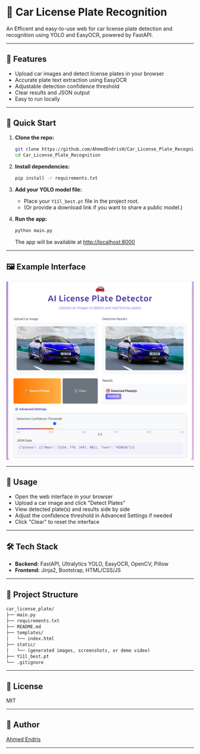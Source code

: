 # 🚗 Car License Plate Recognition

An Efficent and easy-to-use web for car license plate detection and recognition using YOLO and EasyOCR, powered by FastAPI.

---

## 🌟 Features

- Upload car images and detect license plates in your browser
- Accurate plate text extraction using EasyOCR
- Adjustable detection confidence threshold
- Clear results and JSON output
- Easy to run locally

---

## 🚀 Quick Start

1. **Clone the repo:**
   ```bash
   git clone https://github.com/AhmedEndrisH/Car_License_Plate_Recognition.git
   cd Car_License_Plate_Recognition
   ```

2. **Install dependencies:**
   ```bash
   pip install -r requirements.txt
   ```

3. **Add your YOLO model file:**
   - Place your `Y11l_best.pt` file in the project root.
   - (Or provide a download link if you want to share a public model.)

4. **Run the app:**
   ```bash
   python main.py
   ```
   The app will be available at [http://localhost:8000](http://localhost:8000)

---

## 🖼️ Example Interface

<!-- ### Screenshot -->

![App Screenshot](static/image.png)

<!-- ### Demo Video -->

<!-- Upload your video to GitHub or YouTube and add the link below -->
<!-- [Demo Video](https://user-images.githubusercontent.com/yourusername/your-demo-video.mp4) -->

---

## 📝 Usage

- Open the web interface in your browser
- Upload a car image and click "Detect Plates"
- View detected plate(s) and results side by side
- Adjust the confidence threshold in Advanced Settings if needed
- Click "Clear" to reset the interface

---

## 🛠️ Tech Stack

- **Backend:** FastAPI, Ultralytics YOLO, EasyOCR, OpenCV, Pillow
- **Frontend:** Jinja2, Bootstrap, HTML/CSS/JS

---

## 📂 Project Structure

```
car_license_plate/
├── main.py
├── requirements.txt
├── README.md
├── templates/
│   └── index.html
├── static/
│   └── (generated images, screenshots, or demo video)
├── Y11l_best.pt
└── .gitignore
```

---


## 📄 License

MIT

---

## 👤 Author

[Ahmed Endris](https://github.com/AhmedEndrisH)

---

